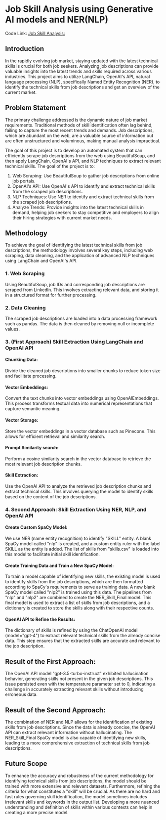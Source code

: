 # Job Skill Analysis using Generative AI models and NER(NLP)

Code Link: [Job Skill Analysis:](https://github.com/mehulkapoor020/Jobskill/blob/main/JobSkillAnalysis.ipynb)

## Introduction
In the rapidly evolving job market, staying updated with the latest technical skills is crucial for both job seekers. Analyzing job descriptions can provide valuable insights into the latest trends and skills required across various industries. This project aims to utilize LangChain, OpenAI's API, natural language processing (NLP), specifically Named Entity Recognition (NER), to identify the technical skills from job descriptions and get an overview of the current market.

## Problem Statement
The primary challenge addressed is the dynamic nature of job market requirements. Traditional methods of skill identification often lag behind, failing to capture the most recent trends and demands. Job descriptions, which are abundant on the web, are a valuable source of information but are often unstructured and voluminous, making manual analysis impractical.

The goal of this project is to develop an automated system that can efficiently scrape job descriptions from the web using BeautifulSoup, and then apply LangChain, OpenAI's API, and NLP techniques to extract relevant technical skills. The goal of the project is to:

1. Web Scraping: Use BeautifulSoup to gather job descriptions from online job portals.
2. OpenAI's API: Use OpenAI's API to identify and extract technical skills from the scraped job descriptions.
3. NLP Techniques: Use NER to identify and extract technical skills from the scraped job descriptions.
4. Analyze Trends: Provide insights into the latest technical skills in demand, helping job seekers to stay competitive and employers to align their hiring strategies with current market needs.

## Methodology
To achieve the goal of identifying the latest technical skills from job descriptions, the methodology involves several key steps, including web scraping, data cleaning, and the application of advanced NLP techniques using LangChain and OpenAI's API.

### 1. Web Scraping
Using BeautifulSoup, job IDs and corresponding job descriptions are scraped from LinkedIn. This involves extracting relevant data, and storing it in a structured format for further processing.

### 2. Data Cleaning
The scraped job descriptions are loaded into a data processing framework such as pandas. The data is then cleaned by removing null or incomplete values.

### 3. (First Approach) Skill Extraction Using LangChain and OpenAI API

#### Chunking Data:
Divide the cleaned job descriptions into smaller chunks to reduce token size and facilitate processing.

#### Vector Embeddings:
Convert the text chunks into vector embeddings using OpenAIEmbeddings. This process transforms textual data into numerical representations that capture semantic meaning.

#### Vector Storage:
Store the vector embeddings in a vector database such as Pinecone. This allows for efficient retrieval and similarity search.

#### Prompt Similarity search:
Perform a cosine similarity search in the vector database to retrieve the most relevant job description chunks.

#### Skill Extraction:
Use the OpenAI API to analyze the retrieved job description chunks and extract technical skills. This involves querying the model to identify skills based on the content of the job descriptions.

### 4. Second Approach: Skill Extraction Using NER, NLP, and OpenAI API

#### Create Custom SpaCy Model:
We use NER (name entity recognition) to identify "SKILL" entity. A blank SpaCy model called "nlp" is created, and a custom entity ruler with the label SKILL as the entity is added. The list of skills from "skills.csv" is loaded into this model to facilitate initial skill identification.

#### Create Training Data and Train a New SpaCy Model:
To train a model capable of identifying new skills, the existing model is used to identify skills from the job descriptions, which are then formatted according to SpaCy's requirements to serve as training data. A new blank SpaCy model called "nlp2" is trained using this data. The pipelines from "nlp" and "nlp2" are combined to create the NER_Skill_Final model. This final model is used to extract a list of skills from job descriptions, and a dictionary is created to store the skills along with their respective counts.

#### OpenAI API to Refine the Results:
The dictionary of skills is refined by using the ChatOpenAI model (model="gpt-4") to extract relevant technical skills from the already concise data. This step ensures that the extracted skills are accurate and relevant to the job description.

## Result of the First Approach:
The OpenAI API model "gpt-3.5-turbo-instruct" exhibited hallucination behavior, generating skills not present in the given job descriptions. This issue persisted even with the temperature parameter set to 0, indicating a challenge in accurately extracting relevant skills without introducing erroneous data.

## Result of the Second Approach:
The combination of NER and NLP allows for the identification of existing skills from job descriptions. Since the data is already concise, the OpenAI API can extract relevant information without hallucinating. The NER_Skill_Final SpaCy model is also capable of identifying new skills, leading to a more comprehensive extraction of technical skills from job descriptions.

## Future Scope
To enhance the accuracy and robustness of the current methodology for identifying technical skills from job descriptions, the model should be trained with more extensive and relevant datasets. Furthermore, refining the criteria for what constitutes a "skill" will be crucial. As there are no hard and fast rules governing skill identification, the model sometimes includes irrelevant skills and keywords in the output list. Developing a more nuanced understanding and definition of skills within various contexts can help in creating a more precise model.





